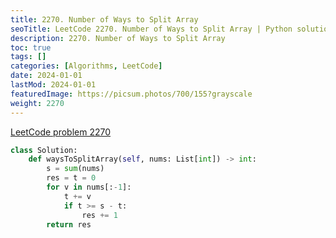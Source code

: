 ```yaml
---
title: 2270. Number of Ways to Split Array
seoTitle: LeetCode 2270. Number of Ways to Split Array | Python solution and explanation
description: 2270. Number of Ways to Split Array
toc: true
tags: []
categories: [Algorithms, LeetCode]
date: 2024-01-01
lastMod: 2024-01-01
featuredImage: https://picsum.photos/700/155?grayscale
weight: 2270
---
```


[LeetCode problem 2270](https://leetcode.com/problems/number-of-ways-to-split-array/)

```python
class Solution:
    def waysToSplitArray(self, nums: List[int]) -> int:
        s = sum(nums)
        res = t = 0
        for v in nums[:-1]:
            t += v
            if t >= s - t:
                res += 1
        return res

```
